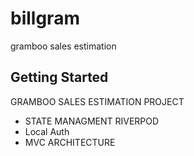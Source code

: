 # billgram


gramboo sales estimation
## Getting Started
GRAMBOO SALES ESTIMATION PROJECT 
<ul>
  <li>STATE MANAGMENT RIVERPOD</li>
  <li>Local Auth</li>
  <li>MVC ARCHITECTURE</li>
</ul>
